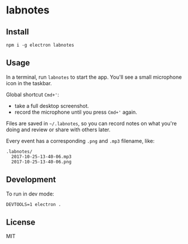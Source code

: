 # labnotes

## Install

```
npm i -g electron labnotes
```

## Usage

In a terminal, run `labnotes` to start the app. You'll see a small microphone icon in the taskbar.

Global shortcut `Cmd+'`:

- take a full desktop screenshot.
- record the microphone until you press `Cmd+'` again.

Files are saved in `~/.labnotes`, so you can record notes on what you're doing and review or share with others later.

Every event has a corresponding `.png` and `.mp3` filename, like:

```
.labnotes/
  2017-10-25-13-40-06.mp3
  2017-10-25-13-40-06.png
```

## Development

To run in dev mode:

```
DEVTOOLS=1 electron .
```

## License

MIT
